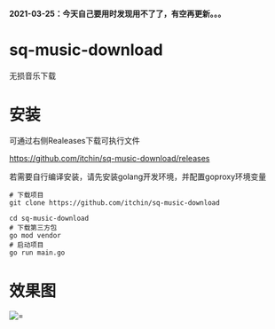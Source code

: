#### 2021-03-25：今天自己要用时发现用不了了，有空再更新。。。

# sq-music-download
无损音乐下载

# 安装
可通过右侧Realeases下载可执行文件

https://github.com/itchin/sq-music-download/releases

若需要自行编译安装，请先安装golang开发环境，并配置goproxy环境变量
```
# 下载项目
git clone https://github.com/itchin/sq-music-download

cd sq-music-download
# 下载第三方包
go mod vendor
# 启动项目
go run main.go
```

# 效果图
![=](https://www.zx95.net/images/2020/07/22/d.jpg)

